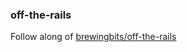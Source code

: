 ### off-the-rails

Follow along of [brewingbits/off-the-rails](https://github.com/BrewingBits/off-the-rails)
